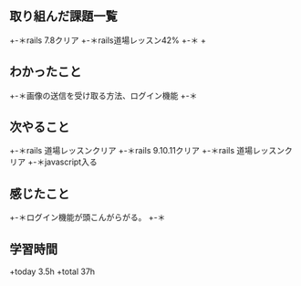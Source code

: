 ## 取り組んだ課題一覧
+-＊rails 7.8クリア
+-＊rails道場レッスン42%
+-＊
+ 
## わかったこと
+-＊画像の送信を受け取る方法、ログイン機能
+-＊
## 次やること
+-＊rails 道場レッスンクリア
+-＊rails 9.10.11クリア
+-＊rails 道場レッスンクリア
+-＊javascript入る
## 感じたこと
+-＊ログイン機能が頭こんがらがる。
+-＊
## 学習時間
+today 3.5h
+total 37h

